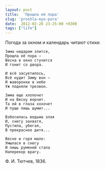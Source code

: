 ```yaml
---
layout: post
title:  'Прошла её пора'
slug: 'proshla-eyo-pora'
date:  2012-02-28 23:25:00 +0300
tags: ["life"]
---
```


Погода за окном и календарь читают стихи:

	Зима недаром злится,
	Прошла её пора –
	Весна в окно стучится
	И гонит со двора.
	
	И всё засуетилось,
	Всё нудит Зиму вон –
	И жаворонки в небе
	Уж подняли трезвон.
	
	Зима еще хлопочет
	И на Весну ворчит.
	Та ей в глаза хохочет
	И пуще лишь шумит...
	
	Взбесилась ведьма злая
	И, снегу захватя,
	Пустила, убегая,
	В прекрасное дитя...
	
	Весне и горя мало:
	Умылася в снегу
	И лишь румяней стала
	Наперекор врагу.

Ф. И. Тютчев, 1836.

